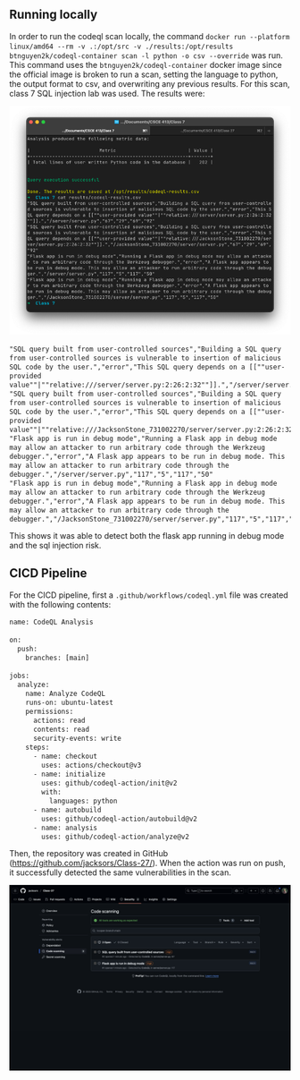 ## Running locally

In order to run the codeql scan locally, the command `docker run --platform linux/amd64 --rm -v .:/opt/src -v ./results:/opt/results btnguyen2k/codeql-container scan -l python -o csv --override` was run. This command uses the `btnguyen2k/codeql-container` docker image since the official image is broken to run a scan, setting the language to python, the output format to csv, and overwriting any previous results. For this scan, class 7 SQL injection lab was used. The results were:

![](image.png)

```
"SQL query built from user-controlled sources","Building a SQL query from user-controlled sources is vulnerable to insertion of malicious SQL code by the user.","error","This SQL query depends on a [[""user-provided value""|""relative:///server/server.py:2:26:2:32""]].","/server/server.py","67","29","69","92"
"SQL query built from user-controlled sources","Building a SQL query from user-controlled sources is vulnerable to insertion of malicious SQL code by the user.","error","This SQL query depends on a [[""user-provided value""|""relative:///JacksonStone_731002270/server/server.py:2:26:2:32""]].","/JacksonStone_731002270/server/server.py","67","29","69","92"
"Flask app is run in debug mode","Running a Flask app in debug mode may allow an attacker to run arbitrary code through the Werkzeug debugger.","error","A Flask app appears to be run in debug mode. This may allow an attacker to run arbitrary code through the debugger.","/server/server.py","117","5","117","50"
"Flask app is run in debug mode","Running a Flask app in debug mode may allow an attacker to run arbitrary code through the Werkzeug debugger.","error","A Flask app appears to be run in debug mode. This may allow an attacker to run arbitrary code through the debugger.","/JacksonStone_731002270/server/server.py","117","5","117","50"
```

This shows it was able to detect both the flask app running in debug mode and the sql injection risk.

## CICD Pipeline

For the CICD pipeline, first a `.github/workflows/codeql.yml` file was created with the following contents:

```
name: CodeQL Analysis

on:
  push:
    branches: [main]

jobs:
  analyze:
    name: Analyze CodeQL
    runs-on: ubuntu-latest
    permissions:
      actions: read
      contents: read
      security-events: write
    steps:
      - name: checkout
        uses: actions/checkout@v3
      - name: initialize
        uses: github/codeql-action/init@v2
        with:
          languages: python
      - name: autobuild
        uses: github/codeql-action/autobuild@v2
      - name: analysis
        uses: github/codeql-action/analyze@v2
```

Then, the repository was created in GitHub (https://github.com/jacksors/Class-27/). When the action was run on push, it successfully detected the same vulnerabilities in the scan.

![](image-1.png)